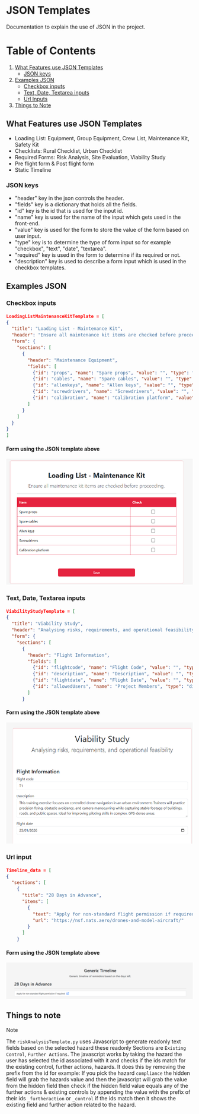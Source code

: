 # JSON Templates

Documentation to explain the use of JSON in the project.

# Table of Contents

1. [What Features use JSON Templates](#what-features-use-json-templates)
   - [JSON keys](#json-keys)
2. [Examples JSON](#examples-json)
   - [Checkbox inputs](#checkbox-inputs)
   - [Text, Date, Textarea inputs](#text-date-textarea-inputs)
   - [Url Inputs](#url-input)
4. [Things to Note](#things-to-note)


## What Features use JSON Templates
- Loading List: Equipment, Group Equipment, Crew List, Maintenance Kit, Safety Kit 
- Checklists: Rural Checklist, Urban Checklist
- Required Forms: Risk Analysis, Site Evaluation, Viability Study
- Pre flight form & Post flight form
- Static Timeline

### JSON keys 

- "header" key in the json controls the header.
- "fields" key is a dictionary that holds all the fields.
- "id" key is the id that is used for the input id.
- "name" key is used for the name of the input which gets used in the front-end.
- "value" key is used for the form to store the value of the form based on user input. 
- "type" key is to determine the type of form input so for example "checkbox", "text", "date", "textarea". 
- "required" key is used in the form to determine if its required or not.
- "description" key is used to describe a form input which is used in the checkbox templates.

## Examples JSON
### Checkbox inputs

``` json
LoadingListMaintenanceKitTemplate = [
{
  "title": "Loading List - Maintenance Kit",
  "header": "Ensure all maintenance kit items are checked before proceeding.",
  "form": {
    "sections": [
      {
        "header": "Maintenance Equipment",
        "fields": [
          {"id": "props", "name": "Spare props", "value": "", "type": "checkbox", "required": False},
          {"id": "cables", "name": "Spare cables", "value": "", "type": "checkbox", "required": False},
          {"id": "allenkeys", "name": "Allen keys", "value": "", "type": "checkbox", "required": False},
          {"id": "screwdrivers", "name": "Screwdrivers", "value": "", "type": "checkbox", "required": False},
          {"id": "calibration", "name": "Calibration platform", "value": "", "type": "checkbox", "required": False}
        ]
      }
    ]
  }
}
]
```
#### Form using the JSON template above
![alt text](images/checkbox.png)
### Text, Date, Textarea inputs

``` json
ViabilityStudyTemplate = [
{
  "title": "Viability Study",
  "header": "Analysing risks, requirements, and operational feasibility",
  "form": {
    "sections": [
      {
        "header": "Flight Information",
        "fields": [
          {"id": "flightcode", "name": "Flight Code", "value": "", "type": "text", "required": True},
          {"id": "description", "name": "Description", "value": "", "type": "textarea", "required": True},
          {"id": "flightdate", "name": "Flight Date", "value": "", "type": "date", "required": True},
          {"id": "allowedUsers", "name": "Project Members", "type": "div"}
        ]
      }
```
#### Form using the JSON template above
![alt text](images/text-date.png)

### Url input
``` json
Timeline_data = [
{
  "sections": [
    {
      "title": "28 Days in Advance",
      "items": [
        {
          "text": "Apply for non-standard flight permission if required",
          "url": "https://nsf.nats.aero/drones-and-model-aircraft/"
        }
      ]
    }

```
#### Form using the JSON template above
![alt text](images/url.png)


## Things to note
> [!NOTE]
>  The ```riskAnalysisTemplate.py``` uses Javascript to generate readonly text fields based on the selected hazard these readonly Sections are ```Existing Control```, ```Further Actions```. The javascript works by taking the hazard the user has selected the id associated with it and checks if the ids match for the existing control, further actions, hazards. It does this by removing the prefix from the id for example:
If you pick the hazard ```compliance``` the hidden field will grab the hazards value and then the javascript will grab the value from the hidden field then check if the hidden field value equals any of the further actions & existing controls by appending the value with the prefix of their ids ```_furtheraction``` or ```_control``` if the ids match then it shows the existing field and further action related to the hazard.








